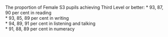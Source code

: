 The proportion of Female S3 pupils achieving Third Level or better: \*
93, 87, 90 per cent in reading  
\* 93, 85, 89 per cent in writing  
\* 94, 89, 91 per cent in listening and talking  
\* 91, 88, 89 per cent in numeracy
